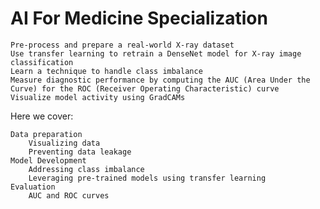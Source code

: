 # AI For Medicine Specialization
 

    Pre-process and prepare a real-world X-ray dataset
    Use transfer learning to retrain a DenseNet model for X-ray image classification
    Learn a technique to handle class imbalance
    Measure diagnostic performance by computing the AUC (Area Under the Curve) for the ROC (Receiver Operating Characteristic) curve
    Visualize model activity using GradCAMs

Here we cover:

    Data preparation
        Visualizing data
        Preventing data leakage
    Model Development
        Addressing class imbalance
        Leveraging pre-trained models using transfer learning
    Evaluation
        AUC and ROC curves
